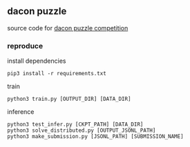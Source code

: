 
## dacon puzzle

source code for [dacon puzzle competition](https://dacon.io/competitions/official/236207)


### reproduce
install dependencies
```shell
pip3 install -r requirements.txt
```

train
```shell
python3 train.py [OUTPUT_DIR] [DATA_DIR]
```

inference
```shell
python3 test_infer.py [CKPT_PATH] [DATA_DIR]
python3 solve_distributed.py [OUTPUT_JSONL_PATH]
python3 make_submission.py [JSONL_PATH] [SUBMISSION_NAME]
```

